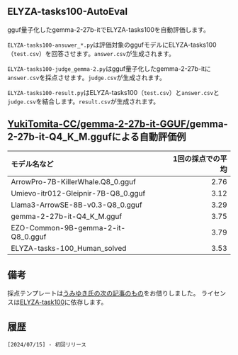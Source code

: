 ## ELYZA-tasks100-AutoEval

gguf量子化したgemma-2-27b-itでELYZA-tasks100を自動評価します。

```ELYZA-tasks100-ansuwer_*.py```は評価対象のggufモデルにELYZA-tasks100（```test.csv```）を回答させます。```answer.csv```が生成されます。

```ELYZA-tasks100-judge_gemma-2.py```はgguf量子化したgemma-2-27b-itに```answer.csv```を採点させます。```judge.csv```が生成されます。

```ELYZA-tasks100-result.py```はELYZA-tasks100（```test.csv```）と```answer.csv```と```judge.csv```を結合します。```result.csv```が生成されます。

## [YukiTomita-CC/gemma-2-27b-it-GGUF/](https://huggingface.co/YukiTomita-CC/gemma-2-27b-it-GGUF)gemma-2-27b-it-Q4_K_M.ggufによる自動評価例

|モデル名など|1回の採点での平均|
|:---|---:|
|ArrowPro-7B-KillerWhale.Q8_0.gguf|2.76|
|Umievo-itr012-Gleipnir-7B-Q8_0.gguf|3.12|
|Llama3-ArrowSE-8B-v0.3-Q8_0.gguf|3.29|
|gemma-2-27b-it-Q4_K_M.gguf|3.75|
|EZO-Common-9B-gemma-2-it-Q8_0.gguf|3.79|
|ELYZA-tasks-100_Human_solved|3.53|

## 備考
採点テンプレートは[うみゆき氏の次の記事のもの](https://soysoftware.sakura.ne.jp/archives/3850)をお借りしました。
ライセンスは[ELYZA-task100](https://huggingface.co/datasets/elyza/ELYZA-tasks-100)に依存します。

## 履歴
    [2024/07/15] - 初回リリース
